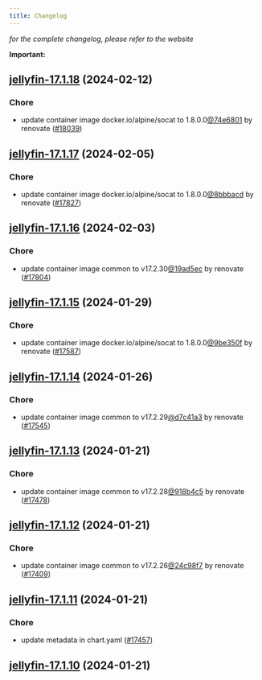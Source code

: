 ```yaml
---
title: Changelog
---
```



*for the complete changelog, please refer to the website*

**Important:**


















## [jellyfin-17.1.18](https://github.com/truecharts/charts/compare/jellyfin-17.1.17...jellyfin-17.1.18) (2024-02-12)

### Chore



- update container image docker.io/alpine/socat to 1.8.0.0[@74e6801](https://github.com/74e6801) by renovate ([#18039](https://github.com/truecharts/charts/issues/18039))


## [jellyfin-17.1.17](https://github.com/truecharts/charts/compare/jellyfin-17.1.16...jellyfin-17.1.17) (2024-02-05)

### Chore



- update container image docker.io/alpine/socat to 1.8.0.0[@8bbbacd](https://github.com/8bbbacd) by renovate ([#17827](https://github.com/truecharts/charts/issues/17827))


## [jellyfin-17.1.16](https://github.com/truecharts/charts/compare/jellyfin-17.1.15...jellyfin-17.1.16) (2024-02-03)

### Chore



- update container image common to v17.2.30[@19ad5ec](https://github.com/19ad5ec) by renovate ([#17804](https://github.com/truecharts/charts/issues/17804))


## [jellyfin-17.1.15](https://github.com/truecharts/charts/compare/jellyfin-17.1.14...jellyfin-17.1.15) (2024-01-29)

### Chore



- update container image docker.io/alpine/socat to 1.8.0.0[@9be350f](https://github.com/9be350f) by renovate ([#17587](https://github.com/truecharts/charts/issues/17587))


## [jellyfin-17.1.14](https://github.com/truecharts/charts/compare/jellyfin-17.1.13...jellyfin-17.1.14) (2024-01-26)

### Chore



- update container image common to v17.2.29[@d7c41a3](https://github.com/d7c41a3) by renovate ([#17545](https://github.com/truecharts/charts/issues/17545))


## [jellyfin-17.1.13](https://github.com/truecharts/charts/compare/jellyfin-17.1.12...jellyfin-17.1.13) (2024-01-21)

### Chore



- update container image common to v17.2.28[@918b4c5](https://github.com/918b4c5) by renovate ([#17478](https://github.com/truecharts/charts/issues/17478))


## [jellyfin-17.1.12](https://github.com/truecharts/charts/compare/jellyfin-17.1.11...jellyfin-17.1.12) (2024-01-21)

### Chore



- update container image common to v17.2.26[@24c98f7](https://github.com/24c98f7) by renovate ([#17409](https://github.com/truecharts/charts/issues/17409))


## [jellyfin-17.1.11](https://github.com/truecharts/charts/compare/jellyfin-17.1.10...jellyfin-17.1.11) (2024-01-21)

### Chore



- update metadata in chart.yaml ([#17457](https://github.com/truecharts/charts/issues/17457))


## [jellyfin-17.1.10](https://github.com/truecharts/charts/compare/jellyfin-17.1.9...jellyfin-17.1.10) (2024-01-21)
